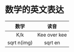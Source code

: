 数学的英文表达
==============


| 数学 | 读音 |
| :---: | :---: |
| K/k | Kee over kee |
| sqrt n(img) | sqrt en |